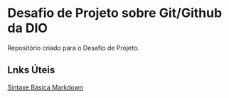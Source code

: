 # Desafio de Projeto sobre Git/Github da DIO
Repositório criado para o Desafio de Projeto.

## Lnks Úteis
[Sintaxe Básica Markdown](https://www.markdownguide.org/basic-syntax/)
